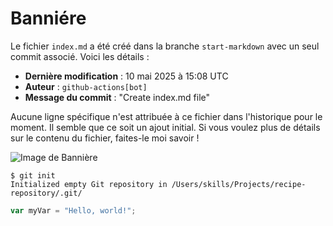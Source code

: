 
# Banniére

Le fichier `index.md` a été créé dans la branche `start-markdown` avec un seul commit associé. Voici les détails :

- **Dernière modification** : 10 mai 2025 à 15:08 UTC
- **Auteur** : `github-actions[bot]`
- **Message du commit** : "Create index.md file"

Aucune ligne spécifique n'est attribuée à ce fichier dans l'historique pour le moment. Il semble que ce soit un ajout initial. Si vous voulez plus de détails sur le contenu du fichier, faites-le moi savoir !

![Image de Bannière](https://camo.githubusercontent.com/fd4b481746fdc3fa572431efa66a5e9e2eb8e6d80b06565ba1ed1a50d54925e7/68747470733a2f2f6f63746f6465782e6769746875622e636f6d2f696d616765732f79616b746f6361742e706e67)

```
$ git init
Initialized empty Git repository in /Users/skills/Projects/recipe-repository/.git/
```
``` javascript
var myVar = "Hello, world!";
```
